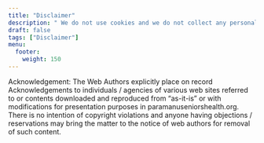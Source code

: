 ```yaml
---
title: "Disclaimer"
description: " We do not use cookies and we do not collect any personal data."
draft: false
tags: ["Disclaimer"]
menu:
  footer:
    weight: 150
---
```


Acknowledgement: The Web Authors explicitly place on record Acknowledgements to individuals / agencies of various web sites referred to or contents downloaded and reproduced from “as-it-is” or with modifications for presentation purposes in paramanuseniorshealth.org. There is no intention of copyright violations and anyone having objections / reservations may bring the matter to the notice of web authors for removal of such content.
